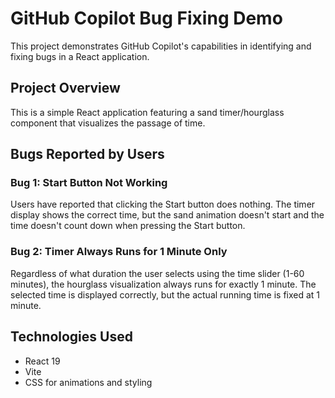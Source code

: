 # GitHub Copilot Bug Fixing Demo

This project demonstrates GitHub Copilot's capabilities in identifying and fixing bugs in a React application.

## Project Overview

This is a simple React application featuring a sand timer/hourglass component that visualizes the passage of time.

## Bugs Reported by Users

### Bug 1: Start Button Not Working
Users have reported that clicking the Start button does nothing. The timer display shows the correct time, but the sand animation doesn't start and the time doesn't count down when pressing the Start button.

### Bug 2: Timer Always Runs for 1 Minute Only
Regardless of what duration the user selects using the time slider (1-60 minutes), the hourglass visualization always runs for exactly 1 minute. The selected time is displayed correctly, but the actual running time is fixed at 1 minute.

## Technologies Used

- React 19
- Vite
- CSS for animations and styling
